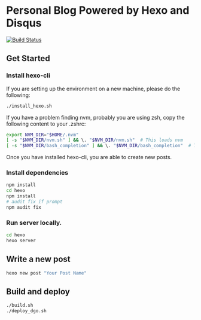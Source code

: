 # Personal Blog Powered by Hexo and Disqus

[![Build Status](https://travis-ci.org/WUMUXIAN/blog-wumuxian.svg?branch=master)](https://travis-ci.org/WUMUXIAN/blog-wumuxian)

## Get Started

### Install hexo-cli
If you are setting up the environment on a new machine, please do the following:
```bash
./install_hexo.sh
```
If you have a problem finding nvm, probably you are using zsh, copy the following content to your .zshrc:
```bash
export NVM_DIR="$HOME/.nvm"
[ -s "$NVM_DIR/nvm.sh" ] && \. "$NVM_DIR/nvm.sh"  # This loads nvm
[ -s "$NVM_DIR/bash_completion" ] && \. "$NVM_DIR/bash_completion"  # This loads nvm bash_completion
```
Once you have installed hexo-cli, you are able to create new posts.

### Install dependencies
```bash
npm install
cd hexo
npm install
# audit fix if prompt
npm audit fix
```

### Run server locally.
```bash
cd hexo
hexo server
```

## Write a new post
```bash
hexo new post "Your Post Name"
```

## Build and deploy
```bash
./build.sh
./deploy_dgo.sh
```

